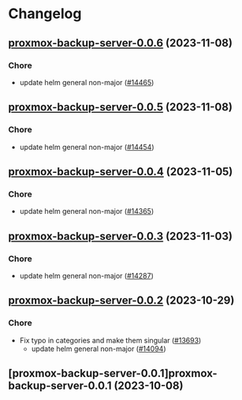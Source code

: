 # Changelog




## [proxmox-backup-server-0.0.6](https://github.com/truecharts/charts/compare/proxmox-backup-server-0.0.5...proxmox-backup-server-0.0.6) (2023-11-08)

### Chore

- update helm general non-major ([#14465](https://github.com/truecharts/charts/issues/14465))
  
  


## [proxmox-backup-server-0.0.5](https://github.com/truecharts/charts/compare/proxmox-backup-server-0.0.4...proxmox-backup-server-0.0.5) (2023-11-08)

### Chore

- update helm general non-major ([#14454](https://github.com/truecharts/charts/issues/14454))
  
  


## [proxmox-backup-server-0.0.4](https://github.com/truecharts/charts/compare/proxmox-backup-server-0.0.3...proxmox-backup-server-0.0.4) (2023-11-05)

### Chore

- update helm general non-major ([#14365](https://github.com/truecharts/charts/issues/14365))
  
  


## [proxmox-backup-server-0.0.3](https://github.com/truecharts/charts/compare/proxmox-backup-server-0.0.2...proxmox-backup-server-0.0.3) (2023-11-03)

### Chore

- update helm general non-major ([#14287](https://github.com/truecharts/charts/issues/14287))
  
  


## [proxmox-backup-server-0.0.2](https://github.com/truecharts/charts/compare/proxmox-backup-server-0.0.1...proxmox-backup-server-0.0.2) (2023-10-29)

### Chore

- Fix typo in categories and make them singular ([#13693](https://github.com/truecharts/charts/issues/13693))
  - update helm general non-major ([#14094](https://github.com/truecharts/charts/issues/14094))
  
  


## [proxmox-backup-server-0.0.1]proxmox-backup-server-0.0.1 (2023-10-08)

